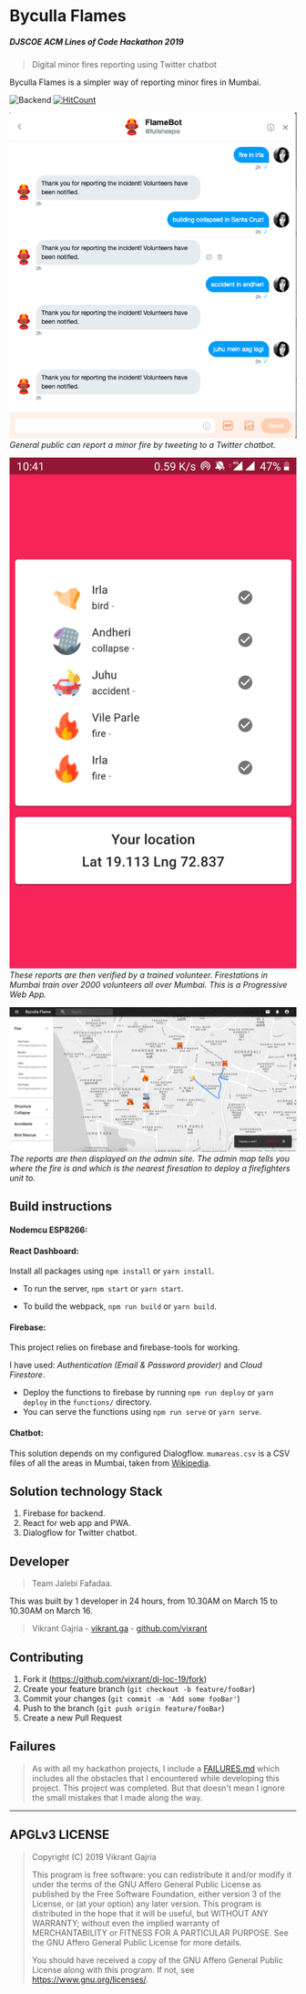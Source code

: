 # Byculla Flames
##### DJSCOE ACM Lines of Code Hackathon 2019
> Digital minor fires reporting using Twitter chatbot

Byculla Flames is a simpler way of reporting minor fires in Mumbai.

![Backend](https://img.shields.io/badge/Backend-Firebase-orange.svg)
[![HitCount](http://hits.dwyl.io/vixrant/dj-loc-19.svg)](http://hits.dwyl.io/vixrant/dj-loc-19)

![chatbot](/docs/img/chatbot.png) <br>
_General public can report a minor fire by tweeting to a Twitter chatbot._

![volunteer](/docs/img/pwa.jpg) <br>
_These reports are then verified by a trained volunteer. Firestations in Mumbai train over 2000 volunteers all over Mumbai. This is a Progressive Web App._

![map](/docs/img/map.png) <br>
_The reports are then displayed on the admin site._
_The admin map tells you where the fire is and which is the nearest firesation to deploy a firefighters unit to._

## Build instructions

#### Nodemcu ESP8266:

#### React Dashboard:

Install all packages using `npm install` or `yarn install`.

- To run the server, `npm start` or `yarn start`.

- To build the webpack, `npm run build` or `yarn build`.

#### Firebase:

This project relies on firebase and firebase-tools for working.

I have used: *Authentication (Email & Password provider)* and *Cloud Firestore*.

- Deploy the functions to firebase by running `npm run deploy` or `yarn deploy` in the `functions/` directory.
- You can serve the functions using `npm run serve` or `yarn serve`.

#### Chatbot:

This solution depends on my configured Dialogflow. `mumareas.csv` is a CSV files of all the areas in Mumbai, taken from [Wikipedia](https://en.wikipedia.org/wiki/List_of_neighbourhoods_in_Mumbai).

## Solution technology Stack

1. Firebase for backend.
2. React for web app and PWA.
3. Dialogflow for Twitter chatbot.

## Developer

> Team Jalebi Fafadaa.

This was built by 1 developer in 24 hours, from 10.30AM on March 15 to 10.30AM on March 16.

> Vikrant Gajria - [vikrant.ga](https://www.vikrant.ga/) - [github.com/vixrant](https://github.com/vixrant)

## Contributing

1. Fork it (<https://github.com/vixrant/dj-loc-19/fork>)
2. Create your feature branch (`git checkout -b feature/fooBar`)
3. Commit your changes (`git commit -m 'Add some fooBar'`)
4. Push to the branch (`git push origin feature/fooBar`)
5. Create a new Pull Request

## Failures

> As with all my hackathon projects, I include a [FAILURES.md](/FAILURES.md)
> which includes all the obstacles that I encountered while developing this project.
> This project was completed. 
> But that doesn't mean I ignore the small mistakes that I made along the way.

--------------
APGLv3 LICENSE
--------------

> Copyright (C) 2019 Vikrant Gajria
>
> This program is free software: you can redistribute it and/or modify
> it under the terms of the GNU Affero General Public License as published
> by the Free Software Foundation, either version 3 of the License, or
> (at your option) any later version.
> This program is distributed in the hope that it will be useful,
> but WITHOUT ANY WARRANTY; without even the implied warranty of
> MERCHANTABILITY or FITNESS FOR A PARTICULAR PURPOSE.  See the
> GNU Affero General Public License for more details.
>
> You should have received a copy of the GNU Affero General Public License
> along with this program.  If not, see <https://www.gnu.org/licenses/>.

